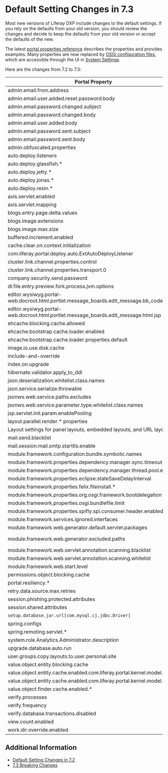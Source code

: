 # Default Setting Changes in 7.3

Most new versions of Liferay DXP include changes to the default settings. If you rely on the defaults from your old version, you should review the changes and decide to keep the defaults from your old version or accept the defaults of the new.

The latest [portal properties reference](https://docs.liferay.com/dxp/portal/7.3-latest/propertiesdoc/portal.properties.html) describes the properties and provides examples. Many properties are now replaced by [OSGi configuration files](../../../system-administration/configuring-liferay/configuration-files-and-factories/using-configuration-files.md), which are accessible through the UI in [System Settings](../../../system-administration/configuring-liferay/system-settings.md).

Here are the changes from 7.2 to 7.3:

| **Portal Property** | **7.2 Default** | **7.3 Default** |
| --- | --- | --- |
| admin.email.from.address | test@liferay.com | test@domain.invalid |
| admin.email.user.added.reset.password.body | *NA* | com/liferay/portlet/admin/dependencies/email_user_added_reset_password_body.tmpl |
| admin.email.password.changed.subject | *NA* | com/liferay/portlet/admin/dependencies/email_password_changed_subject.tmpl |
| admin.email.password.changed.body | *NA* | com/liferay/portlet/admin/dependencies/email_password_changed_body.tmpl |
| admin.email.user.added.body | Removed in a 7.2 follow-up release | Removed |
| admin.email.password.sent.subject | com/liferay/portlet/admin/dependencies/email_password_sent_subject.tmpl | Removed |
| admin.email.password.sent.body | com/liferay/portlet/admin/dependencies/email_password_sent_body.tmpl | Removed |
| admin.obfuscated.properties | See [here](https://docs.liferay.com/dxp/portal/7.2-latest/propertiesdoc/portal.properties.html#Admin%20Portlet) | dropped captcha.engine.recaptcha.key.private |
| auto.deploy.listeners | See [here](https://docs.liferay.com/dxp/portal/7.2-latest/propertiesdoc/portal.properties.html#Auto%20Deploy) | Removed com.liferay.portal.deploy.auto.ExtAutoDeployListener |
| auto.deploy.glassfish.* | See [here](vhttps://docs.liferay.com/dxp/portal/7.2-latest/propertiesdoc/portal.properties.html#Auto%20Deploy) | Removed |
| auto.deploy.jetty.* | See [here](https://docs.liferay.com/dxp/portal/7.2-latest/propertiesdoc/portal.properties.html#Auto%20Deploy) | Removed |
| auto.deploy.jonas.* | See [here](https://docs.liferay.com/dxp/portal/7.2-latest/propertiesdoc/portal.properties.html#Auto%20Deploy) | Removed |
| auto.deploy.resin.* | See [here](https://docs.liferay.com/dxp/portal/7.2-latest/propertiesdoc/portal.properties.html#Auto%20Deploy) | Removed |
| axis.servlet.enabled | *NA* | false |
| axis.servlet.mapping | *NA* | /api/axis/* |
| blogs.entry.page.delta.values | See [here](https://docs.liferay.com/dxp/portal/7.2-latest/propertiesdoc/portal.properties.html#Blogs%20Service) | See the values in [Blogs Service](https://docs.liferay.com/dxp/portal/7.3-latest/propertiesdoc/portal.properties.html#Blogs%20Service). |
| blogs.image.extensions | .gif,.jpeg,.jpg,.png | Removed |
| blogs.image.max.size | 5242880 | Removed |
| buffered.increment.enabled | true | Removed. See the [breaking change](../../../liferay-internals/reference/7-3-breaking-changes.html). |
| cache.clear.on.context.initialization | true | Removed |
| com.liferay.portal.deploy.auto.ExtAutoDeployListener | See [here](https://docs.liferay.com/dxp/portal/7.2-latest/propertiesdoc/portal.properties.html#Auto%20Deploy) | Removed |
| cluster.link.channel.properties.control | See [here](https://docs.liferay.com/dxp/portal/7.2-latest/propertiesdoc/portal.properties.html#Cluster%20Link) | jgroups/udp_control.xml |
| cluster.link.channel.properties.transport.0 | See [here](https://docs.liferay.com/dxp/portal/7.2-latest/propertiesdoc/portal.properties.html#Cluster%20Link) | jgroups/udp_transport.xml |
| company.security.send.password | false | Removed |
| dl.file.entry.preview.fork.process.jvm.options | *NA* | *blank*. See [Document Library Service](https://docs.liferay.com/dxp/portal/7.3-latest/propertiesdoc/portal.properties.html#Document%20Library%20Service). |
| editor.wysiwyg.portal-web.docroot.html.portlet.message_boards.edit_message.bb_code.jsp | alloyeditor_bbcode | Removed |
| editor.wysiwyg.portal-web.docroot.html.portlet.message_boards.edit_message.html.jsp | alloyeditor | Removed |
| ehcache.blocking.cache.allowed | false | Removed. See the [breaking change](https://learn.liferay.com/dxp/latest/en/liferay-internals/reference/7-3-breaking-changes.html#remove-support-for-blocking-cache). |
| ehcache.bootstrap.cache.loader.enabled | false | Removed. See the [breaking change](https://learn.liferay.com/dxp/latest/en/liferay-internals/reference/7-3-breaking-changes.html#remove-support-for-blocking-cache). |
| ehcache.bootstrap.cache.loader.properties.default | *blank* | Removed. See the [breaking change](https://learn.liferay.com/dxp/latest/en/liferay-internals/reference/7-3-breaking-changes.html#remove-support-for-blocking-cache). |
| image.io.use.disk.cache | true | false |
| include-and-override | See [here](https://docs.liferay.com/dxp/portal/7.2-latest/propertiesdoc/portal.properties.html#Properties%20Override) | Removed portal-companyID.properties overrides |
| index.on.upgrade | false | Removed |
| hibernate.validator.apply_to_ddl | *NA* | false. See [Hibernate](https://docs.liferay.com/dxp/portal/7.3-latest/propertiesdoc/portal.properties.html#Hibernate). |
| json.deserialization.whitelist.class.names | See this [section](https://docs.liferay.com/dxp/portal/7.2-latest/propertiesdoc/portal.properties.html#JSON) | Added [values](https://docs.liferay.com/dxp/portal/7.3-latest/propertiesdoc/portal.properties.html#JSON). |
| json.service.serialize.throwable | *NA* | New. See [JSON](https://docs.liferay.com/dxp/portal/7.3-latest/propertiesdoc/portal.properties.html#JSON). |
| jsonws.web.service.paths.excludes | *blank* | /user/update-password |
| jsonws.web.service.parameter.type.whitelist.class.names | *NA* | New. See [JSON Web Service](https://docs.liferay.com/dxp/portal/7.3-latest/propertiesdoc/portal.properties.html#JSON%20Web%20Service). |
| jsp.servlet.init.param.enablePooling | *NA* | false |
| layout.parallel.render.* properties | See [here](https://docs.liferay.com/dxp/portal/7.2-latest/propertiesdoc/portal.properties.html#Layouts) | Removed. See the [breaking change](https://learn.liferay.com/dxp/latest/en/liferay-internals/reference/7-3-breaking-changes.html#server-side-parallel-rendering-is-no-longer-supported). |
| Layout settings for panel layouts, embedded layouts, and URL layouts | See the [properties](https://docs.liferay.com/dxp/portal/7.2-latest/propertiesdoc/portal.properties.html#Layouts). | Removed |
| mail.send.blacklist | *NA* | New. See [Mail](https://docs.liferay.com/dxp/portal/7.3-latest/propertiesdoc/portal.properties.html#Mail). |
| mail.session.mail.smtp.starttls.enable | *NA* | true. See [Mail](https://docs.liferay.com/dxp/portal/7.3-latest/propertiesdoc/portal.properties.html#Mail). |
| module.framework.configuration.bundle.symbolic.names | *NA* | New. See [here](https://docs.liferay.com/dxp/portal/7.3-latest/propertiesdoc/portal.properties.html#Module%20Framework) |
| module.framework.properties.dependency.manager.sync.timeout | *NA* | 60 | 
| module.framework.properties.dependency.manager.thread.pool.enabled | *NA* | true |
| module.framework.properties.eclipse.stateSaveDelayInterval | *NA* | 60000 |
| module.framework.properties.felix.fileinstall.* | See [here](https://docs.liferay.com/dxp/portal/7.2-latest/propertiesdoc/portal.properties.html#Module%20Framework) | Renamed to module.framework.properties.file.install.* |
| module.framework.properties.org.osgi.framework.bootdelegation | See [here](https://docs.liferay.com/dxp/portal/7.2-latest/propertiesdoc/portal.properties.html#Module%20Framework) | Added com.sun.imageio.plugins.*; removed javax.validation and javax.validation.* |
| module.framework.properties.osgi.bundlefile.limit | *NA* | 100000 |
| module.framework.properties.spifly.spi.consumer.header.enabled | *NA* | false |
| module.framework.services.ignored.interfaces | See [here](https://docs.liferay.com/dxp/portal/7.2-latest/propertiesdoc/portal.properties.html#Module%20Framework) | Added com.liferay.trash.kernel.service.* |
| module.framework.web.generator.default.servlet.packages | See [here](https://docs.liferay.com/dxp/portal/7.2-latest/propertiesdoc/portal.properties.html#Module%20Framework%20Web%20Application%20Bundles) | Removed org.eclipse.jetty.websocket.server and org.glassfish.tyrus.servlet |
| module.framework.web.generator.excluded.paths | See [here](https://docs.liferay.com/dxp/portal/7.2-latest/propertiesdoc/portal.properties.html#Module%20Framework%20Web%20Application%20Bundles) | Added WEB-INF/lib/jackson-databind.jar and WEB-INF/lib/portletmvc4spring-framework.jar; dropped WEB-INF/lib/spring-webmvc-portlet.jar |
| module.framework.web.servlet.annotation.scanning.blacklist | *NA* | See [Module Framework Web Application Bundles](https://docs.liferay.com/dxp/portal/7.3-latest/propertiesdoc/portal.properties.html#Module%20Framework%20Web%20Application%20Bundles) |
| module.framework.web.servlet.annotation.scanning.whitelist | *NA* | com/liferay/faces/ |
| module.framework.web.start.level | *NA* | 15. See [Module Framework](https://docs.liferay.com/dxp/portal/7.2-latest/propertiesdoc/portal.properties.html#Module%20Framework).
| permissions.object.blocking.cache | false | Removed. See this [breaking change](https://learn.liferay.com/dxp/latest/en/liferay-internals/reference/7-3-breaking-changes.html#remove-support-for-blocking-cache). |
| portal.resiliency.* | See [here](https://docs.liferay.com/dxp/portal/7.2-latest/propertiesdoc/portal.properties.html#Portal%20Resiliency) | Removed |
| retry.data.source.max.retries | 100 | 0 |
| session.phishing.protected.attributes | See [here](https://docs.liferay.com/dxp/portal/7.2-latest/propertiesdoc/portal.properties.html#Session) | added SETUP_WIZARD_PASSWORD_UPDATED |
| session.shared.attributes | See [here](https://docs.liferay.com/dxp/portal/7.2-latest/propertiesdoc/portal.properties.html#Session) | dropped org.apache.struts.action.LOCALE |
| `setup.database.jar.url[com.mysql.cj.jdbc.Driver]` | http* | https* |
| spring.configs | See [here](https://docs.liferay.com/dxp/portal/7.2-latest/propertiesdoc/portal.properties.html#Spring) | dropped META-INF/fabric-spring.xml and META-INF/asset-spring.xml |
| spring.remoting.servlet.* | Removed in a 7.2 follow-up release | Removed |
| system.role.Analytics.Administrator.description | *NA* | See [Groups and Roles](https://docs.liferay.com/dxp/portal/7.3-latest/propertiesdoc/portal.properties.html#Groups%20and%20Roles) |
| upgrade.database.auto.run | *NA* | false. See the [breaking change](https://learn.liferay.com/dxp/latest/en/liferay-internals/reference/7-3-breaking-changes.html#replaced-osgi-configuration-property-autoupgrade). |
| user.groups.copy.layouts.to.user.personal.site | false | Removed the [breaking change](https://learn.liferay.com/dxp/latest/en/liferay-internals/reference/7-3-breaking-changes.html#removed-portal-property-user-groups-copy-layouts-to-user-personal-site). |
| value.object.entity.blocking.cache | true | Removed. See the [breaking change](https://learn.liferay.com/dxp/latest/en/liferay-internals/reference/7-3-breaking-changes.html#remove-support-for-blocking-cache). |
| value.object.entity.cache.enabled.com.liferay.portal.kernel.model.Layout | true | Removed. See the [breaking change](https://learn.liferay.com/dxp/latest/en/liferay-internals/reference/7-3-breaking-changes.html#remove-support-for-setting-cache-properties-for-each-entity-model). |
| value.object.entity.cache.enabled.com.liferay.portal.kernel.model.User | true | Removed. See the [breaking change](https://learn.liferay.com/dxp/latest/en/liferay-internals/reference/7-3-breaking-changes.html#remove-support-for-setting-cache-properties-for-each-entity-model). |
| value.object.finder.cache.enabled.* | See [here](https://docs.liferay.com/dxp/portal/7.2-latest/propertiesdoc/portal.properties.html#Value%20Object) | Removed. See the [breaking change](https://learn.liferay.com/dxp/latest/en/liferay-internals/reference/7-3-breaking-changes.html#remove-support-for-setting-cache-properties-for-each-entity-model). |
| verify.processes | See [here](https://docs.liferay.com/dxp/portal/7.2-latest/propertiesdoc/portal.properties.html#Verify) | Removed |
| verify.frequency | See [here](https://docs.liferay.com/dxp/portal/7.2-latest/propertiesdoc/portal.properties.html#Verify) | Removed |
| verify.database.transactions.disabled | See [here](https://docs.liferay.com/dxp/portal/7.2-latest/propertiesdoc/portal.properties.html#Verify) | Removed |
| view.count.enabled | *NA* | true. See the [breaking change](https://learn.liferay.com/dxp/latest/en/liferay-internals/reference/7-3-breaking-changes.html). |
| work.dir.override.enabled | *NA* | false. See [Work Directory](https://docs.liferay.com/dxp/portal/7.3-latest/propertiesdoc/portal.properties.html#Work%20Directory). |

## Additional Information

* [Default Setting Changes in 7.2](default-setting-changes-in-7-2.md)
* [7.3 Breaking Changes](../../../liferay-internals/reference/7-3-breaking-changes.md)
